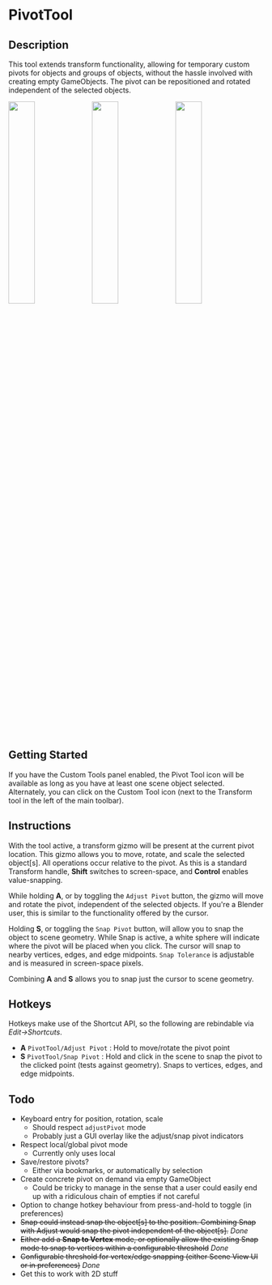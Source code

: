# PivotTool
## Description
This tool extends transform functionality, allowing for temporary custom pivots for objects and groups of objects, without the hassle involved with creating empty GameObjects. The pivot can be repositioned and rotated independent of the selected objects.

<img src="https://i.imgur.com/ZbPeKu3.gif" width="32%" /> <img src="https://i.imgur.com/UTjgxJm.gif" width="32%" /> <img src="https://i.imgur.com/ZwMU7iG.gif" width="32%" />

## Getting Started
If you have the Custom Tools panel enabled, the Pivot Tool icon will be available as long as you have at least one scene object selected. Alternately, you can click on the Custom Tool icon (next to the Transform tool in the left of the main toolbar).
## Instructions
With the tool active, a transform gizmo will be present at the current pivot location. This gizmo allows you to move, rotate, and scale the selected object[s]. All operations occur relative to the pivot. As this is a standard Transform handle, **Shift** switches to screen-space, and **Control** enables value-snapping.

While holding **A**, or by toggling the `Adjust Pivot` button, the gizmo will move and rotate the pivot, independent of the selected objects. If you're a Blender user, this is similar to the functionality offered by the cursor. 

Holding **S**, or toggling the `Snap Pivot` button, will allow you to snap the object to scene geometry. While Snap is active, a white sphere will indicate where the pivot will be placed when you click. The cursor will snap to nearby vertices, edges, and edge midpoints. `Snap Tolerance` is adjustable and is measured in screen-space pixels.

Combining **A** and **S** allows you to snap just the cursor to scene geometry.
## Hotkeys
Hotkeys make use of the Shortcut API, so the following are rebindable via *Edit->Shortcuts*.
* **A** `PivotTool/Adjust Pivot` : Hold to move/rotate the pivot point
* **S** `PivotTool/Snap Pivot` : Hold and click in the scene to snap the pivot to the clicked point (tests against geometry). Snaps to vertices, edges, and edge midpoints.
## Todo
* Keyboard entry for position, rotation, scale
  * Should respect `adjustPivot` mode
  * Probably just a GUI overlay like the adjust/snap pivot indicators
* Respect local/global pivot mode
  * Currently only uses local
* Save/restore pivots?
  * Either via bookmarks, or automatically by selection
* Create concrete pivot on demand via empty GameObject
  * Could be tricky to manage in the sense that a user could easily end up with a ridiculous chain of empties if not careful
* Option to change hotkey behaviour from press-and-hold to toggle (in preferences)
* ~~Snap could instead snap the object[s] to the position. Combining Snap with Adjust would snap the pivot independent of the object[s].~~ *Done*
* ~~Either add a **Snap to Vertex** mode, or optionally allow the existing Snap mode to snap to vertices within a configurable threshold~~ *Done*
* ~~Configurable threshold for vertex/edge snapping (either Scene View UI or in preferences)~~ *Done*
* Get this to work with 2D stuff
